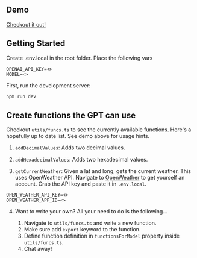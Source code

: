 ## Demo
[Checkout it out!](https://www.loom.com/share/514ccedabecb414f80e79c1627c15df7?sid=3f6965ca-5413-441d-9b56-311349570d2a)

## Getting Started

Create .env.local in the root folder. Place the following vars
```
OPENAI_API_KEY=<>
MODEL=<>
```

First, run the development server:

```bash
npm run dev
```

## Create functions the GPT can use
Checkout `utils/funcs.ts` to see the currently available functions. Here's a hopefully up to date list. See demo above for usage hints.

1. `addDecimalValues`:
Adds two decimal values.

2. `addHexadecimalValues`:
Adds two hexadecimal values.

3. `getCurrentWeather`:
Given a lat and long, gets the current weather.
This uses OpenWeather API. Navigate to [OpenWeather](https://home.openweathermap.org/users/sign_in) to get yourself an account. Grab the API key and paste it in `.env.local`.
```
OPEN_WEATHER_API_KEY=<>
OPEN_WEATHER_APP_ID=<>
```

4. Want to write your own? All your need to do is the following...

    1. Navigate to `utils/funcs.ts` and write a new function.
    2. Make sure add `export` keyword to the function.
    3. Define function definition in `functionsForModel` property inside `utils/funcs.ts`.
    4. Chat away!